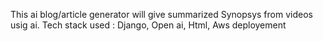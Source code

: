 This ai blog/article generator will give summarized Synopsys from videos usig ai.
Tech stack used : Django, Open ai, Html, Aws deployement
